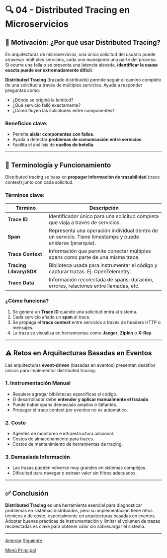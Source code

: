 # 🔍 04 - Distributed Tracing en Microservicios

## 🎯 Motivación: ¿Por qué usar Distributed Tracing?

En arquitecturas de microservicios, una única solicitud del usuario puede atravesar múltiples servicios, cada uno manejando una parte del proceso. Si ocurre una falla o se presenta una latencia elevada, **identificar la causa exacta puede ser extremadamente difícil**.

**Distributed Tracing** (trazado distribuido) permite seguir el camino completo de una solicitud a través de múltiples servicios. Ayuda a responder preguntas como:
- ¿Dónde se originó la lentitud?
- ¿Qué servicio falló exactamente?
- ¿Cómo fluyen las solicitudes entre componentes?

### Beneficios clave:
- Permite **aislar componentes con fallos**.
- Ayuda a detectar **problemas de comunicación entre servicios**.
- Facilita el análisis de **cuellos de botella**.

---

## 🧩 Terminología y Funcionamiento

Distributed tracing se basa en **propagar información de trazabilidad** (trace context) junto con cada solicitud.

### Términos clave:

| Término           | Descripción                                                                 |
|------------------|------------------------------------------------------------------------------|
| **Trace ID**      | Identificador único para una solicitud completa que viaja a través de servicios. |
| **Span**          | Representa una operación individual dentro de un servicio. Tiene timestamps y puede anidarse (jerarquía). |
| **Trace Context** | Información que permite conectar múltiples spans como parte de una misma trace. |
| **Tracing Library/SDK** | Biblioteca usada para instrumentar el código y capturar trazas. Ej: OpenTelemetry. |
| **Trace Data**    | Información recolectada de spans: duración, errores, relaciones entre llamadas, etc. |

### ¿Cómo funciona?
1. Se genera un **Trace ID** cuando una solicitud entra al sistema.
2. Cada servicio añade un **span** al trace.
3. Se propaga el **trace context** entre servicios a través de headers HTTP o mensajes.
4. La traza se visualiza en herramientas como **Jaeger**, **Zipkin** o **X-Ray**.

---

## ⚠️ Retos en Arquitecturas Basadas en Eventos

Las arquitecturas **event-driven** (basadas en eventos) presentan desafíos únicos para implementar distributed tracing:

### 1. Instrumentación Manual
- Requiere agregar bibliotecas específicas al código.
- El desarrollador debe **entender y aplicar manualmente el trazado**.
- Puede haber spans demasiado amplios o faltantes.
- Propagar el trace context por eventos no es automático.

### 2. Costo
- Agentes de monitoreo e infraestructura adicional.
- Costos de almacenamiento para traces.
- Costos de mantenimiento de herramientas de tracing.

### 3. Demasiada Información
- Las trazas pueden volverse muy grandes en sistemas complejos.
- Dificultad para navegar o extraer valor sin filtros adecuados.

---

## ✅ Conclusión

**Distributed Tracing** es una herramienta esencial para diagnosticar problemas en sistemas distribuidos, pero su implementación tiene retos técnicos y de costo, especialmente en arquitecturas basadas en eventos. Adoptar buenas prácticas de instrumentación y limitar el volumen de trazas recolectadas es clave para obtener valor sin sobrecargar el sistema.


---

[Anterior](https://github.com/wilfredoha/microservices-event_driven-architecture/blob/main/06_Observability/03_metrics.md)   [Siguiente](https://github.com/wilfredoha/microservices-event_driven-architecture/blob/main/06_Observability/05_distributed_tracing_solutions.md)

[Menú Principal](https://github.com/wilfredoha/microservices-event_driven-architecture)